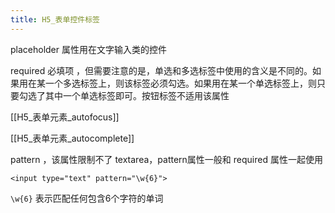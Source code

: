 ```yaml
---
title: H5_表单控件标签
---
```

placeholder 属性用在文字输入类的控件 

required 必填项 ，但需要注意的是，单选和多选标签中使用的含义是不同的。如果用在某一个多选标签上，则该标签必须勾选。如果用在某一个单选标签上，则只要勾选了其中一个单选标签即可。按钮标签不适用该属性 

[[H5_表单元素_autofocus]] 

[[H5_表单元素_autocomplete]]

pattern ，该属性限制不了 textarea，pattern属性一般和 required 属性一起使用 

```
<input type="text" pattern="\w{6}">
```

`\w{6}`  表示匹配任何包含6个字符的单词

